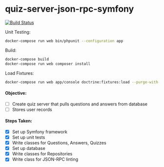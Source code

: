 # quiz-server-json-rpc-symfony

[![Build Status](https://travis-ci.org/JasonAForral/quiz-server-json-rpc-symfony.svg?branch=master)](https://travis-ci.org/JasonAForral/quiz-server-json-rpc-symfony)

Unit Testing:

```bash
docker-compose run web bin/phpunit --configuration app
```

Build:

```bash
docker-compose build
docker-compose run web composer install
```

Load Fixtures:

```bash
docker-compose run web app/console doctrine:fixtures:load --purge-with-truncate
```

#### Objective:

- [ ] Create quiz server that pulls questions and answers from database
- [ ] Stores user records

#### Steps Taken:

- [x] Set up Symfony framework
- [x] Set up unit tests
- [x] Write classes for Questions, Answers, Quizzes
- [x] Set up database
- [x] Write classes for Repositories
- [x] Write class for JSON-RPC linting